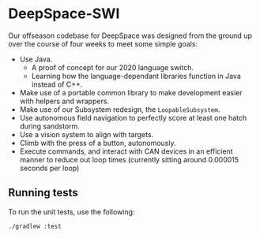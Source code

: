 # DeepSpace-SWI

Our offseason codebase for DeepSpace was designed from the ground up over the course of four weeks to meet some simple goals:
 - Use Java.
   - A proof of concept for our 2020 language switch.
   - Learning how the language-dependant libraries function in Java instead of C++.
 - Make use of a portable common library to make development easier with helpers and wrappers.
 - Make use of our Subsystem redesign, the `LoopableSubsystem`.
 - Use autonomous field navigation to perfectly score at least one hatch during sandstorm.
 - Use a vision system to align with targets.
 - Climb with the press of a button, autonomously.
 - Execute commands, and interact with CAN devices in an efficient manner to reduce out loop times (currently sitting around 0.000015 seconds per loop)

## Running tests
To run the unit tests, use the following:
```
./gradlew :test
```